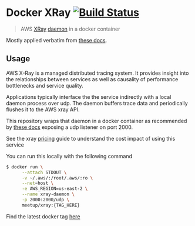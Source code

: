 # Docker XRay [![Build Status](https://travis-ci.org/meetup/docker-xray.svg?branch=master)](https://travis-ci.org/meetup/docker-xray)

> AWS [XRay](https://aws.amazon.com/xray/) [daemon](https://docs.aws.amazon.com/xray/latest/devguide/xray-daemon.html) in a docker container

Mostly applied verbatim from [these docs](https://docs.aws.amazon.com/xray/latest/devguide/xray-daemon-ecs.html).

## Usage

AWS X-Ray is a managed distributed tracing system. It provides insight into
the relationships between services as well as causality of performance bottlenecks
and service quality.

Applications typically interface the the service indirectly with a local
daemon process over udp. The daemon buffers trace data and periodically flushes
it to the AWS xray API.

This repository wraps that daemon in a docker container as recommended by [these docs](https://docs.aws.amazon.com/xray/latest/devguide/xray-daemon-ecs.html) exposing a udp listener on port 2000.

See the xray [pricing](https://aws.amazon.com/xray/pricing/) guide to understand
the cost impact of using this service

You can run this locally with the following command

```bash
$ docker run \
      --attach STDOUT \
      -v ~/.aws/:/root/.aws/:ro \
      --net=host \
      -e AWS_REGION=us-east-2 \
      --name xray-daemon \
      -p 2000:2000/udp \
      meetup/xray:{TAG_HERE}
```

Find the latest docker tag [here](https://hub.docker.com/r/meetup/xray/tags/)